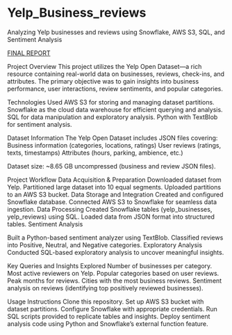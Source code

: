 # Yelp_Business_reviews
Analyzing Yelp businesses and reviews using Snowflake, AWS S3, SQL, and Sentiment Analysis

[FINAL REPORT](https://github.com/Sumit-Karpe/Yelp_Business_reviews/blob/main/Yelp%20Reviews%20Report.pdf)


Project Overview
This project utilizes the Yelp Open Dataset—a rich resource containing real-world data on businesses, reviews, check-ins, and attributes. The primary objective was to gain insights into business performance, user interactions, review sentiments, and popular categories.

Technologies Used
AWS S3 for storing and managing dataset partitions.
Snowflake as the cloud data warehouse for efficient querying and analysis.
SQL for data manipulation and exploratory analysis.
Python with TextBlob for sentiment analysis.



Dataset Information
The Yelp Open Dataset includes JSON files covering:
Business information (categories, locations, ratings)
User reviews (ratings, texts, timestamps)
Attributes (hours, parking, ambience, etc.)


Dataset size: ~8.65 GB uncompressed (business and review JSON files).

Project Workflow
Data Acquisition & Preparation
Downloaded dataset from Yelp.
Partitioned large dataset into 10 equal segments.
Uploaded partitions to an AWS S3 bucket.
Data Storage and Integration
Created and configured Snowflake database.
Connected AWS S3 to Snowflake for seamless data ingestion.
Data Processing
Created Snowflake tables (yelp_businesses, yelp_reviews) using SQL.
Loaded data from JSON format into structured tables.
Sentiment Analysis


Built a Python-based sentiment analyzer using TextBlob.
Classified reviews into Positive, Neutral, and Negative categories.
Exploratory Analysis
Conducted SQL-based exploratory analysis to uncover meaningful insights.



Key Queries and Insights Explored
Number of businesses per category.
Most active reviewers on Yelp.
Popular categories based on user reviews.
Peak months for reviews.
Cities with the most business reviews.
Sentiment analysis on reviews (identifying top positively reviewed businesses).

Usage Instructions
Clone this repository.
Set up AWS S3 bucket with dataset partitions.
Configure Snowflake with appropriate credentials.
Run SQL scripts provided to replicate tables and insights.
Deploy sentiment analysis code using Python and Snowflake’s external function feature.
